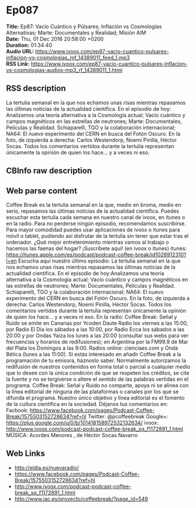 # Ep087  
**Title:** Ep87: Vacío Cuántico y Púlsares; Inflación vs Cosmologías Alternativas; Marte: Documentales y Realidad; Misión AIM  
**Date:** Thu, 01 Dec 2016 20:58:00 +0200  
**Duration:** 01:34:40  
**Audio URL:** https://www.ivoox.com/ep87-vacio-cuantico-pulsares-inflacion-vs-cosmologias_mf_14389011_feed_1.mp3  
**RSS Link:** https://www.ivoox.com/ep87-vacio-cuantico-pulsares-inflacion-vs-cosmologias-audios-mp3_rf_14389011_1.html  

## RSS description
La tertulia semanal en la que nos echamos unas risas mientras repasamos las últimas noticias de la actualidad científica. En el episodio de hoy: Analizamos una teoría alternativa a la Cosmología actual; Vacío cuántico y campos magnéticos en las estrellas de neutrones; Marte: Documentales, Películas y Realidad. Schiaparelli, TGO y la colaboración internacional; NA64: El nuevo experimento del CERN en busca del Fotón Oscuro. En la foto, de izquierda a derecha: Carlos Westendorp, Noemí Pinilla, Héctor Socas. Todos los comentarios vertidos durante la tertulia representan únicamente la opinión de quien los hace… y a veces ni eso.

## CBInfo raw description


## Web parse content
Coffee Break es la tertulia semanal en la que, medio en broma, medio en serio, repasamos las últimas noticias de la actualidad científica. Puedes escuchar esta tertulia cada semana en nuestro canal de ivoox, en itunes o en la radio. Para no perderse ningún episodio, recomendamos suscribirse. Para mayor comodidad puedes usar aplicaciones de ivoox o itunes para móvil o tablet, pudiendo así disfrutar de la tertulia sin tener que estar tras el ordenador. ¿Qué mejor entretenimiento mientras vamos al trabajo o hacemos las faenas del hogar? ¡Suscríbete aquí! (en ivoox o itunes) itunes: https://itunes.apple.com/es/podcast/podcast-coffee-break/id1028912310?l=en Escucha aquí nuestro último episodio: La tertulia semanal en la que nos echamos unas risas mientras repasamos las últimas noticias de la actualidad científica. En el episodio de hoy:Analizamos una teoría alternativa a la Cosmología actual; Vacío cuántico y campos magnéticos en las estrellas de neutrones; Marte: Documentales, Películas y Realidad. Schiaparelli, TGO y la colaboración internacional; NA64: El nuevo experimento del CERN en busca del Fotón Oscuro. En la foto, de izquierda a derecha: Carlos Westendorp, Noemí Pinilla, Héctor Socas. Todos los comentarios vertidos durante la tertulia representan únicamente la opinión de quien los hace… y a veces ni eso. En la radio: Coffee Break: Señal y Ruido se emite en Canarias por Ycoden Daute Radio los viernes a las 15:00, por Radio El Día los sábados a las 10:00, por Radio Ecca los sábados a las 20:00 y por Ondas Yaiza los lunes a las 20:00 (consultar sus webs para ver frecuencias y horarios de redifusiones); en Argentina por la FM99.9 de Mar del Plata los Domingos a las 9:00. Radios online: cienciaes.com y Onda Bética (lunes a las 11:00). Si estás interesado en añadir Coffee Break a la programación de tu emisora, háznoslo saber. Normalmente autorizamos la redifusión de nuestros contenidos en forma total o parcial a cualquier medio que lo desee con la única condición de que se respeten los créditos, se cite la fuente y no se tergiverse o altere el sentido de las palabras vertidas en el programa. Coffee Break: Señal y Ruido no comparte, apoya ni se alinea con la línea editorial de ninguna de las plataformas o canales por los que se difunda el programa. Nuestro único objetivo y línea editorial es el fomento de la cultura científica en la sociedad. Déjanos tus comentarios en: Facbook: https://www.facebook.com/pages/Podcast-Coffee-Break/1575503152728634?ref=hl Twitter: @pcoffeebreak Google+: https://plus.google.com/u/0/b/101418158972532132634/ ivoox: http://www.ivoox.com/podcast-podcast-coffee-break_sq_f1172891_1.html MÚSICA: Acordes Menores , de Héctor Socas Navarro

## Web Links
- http://eldia.es/nuevaradio/
- https://www.facebook.com/pages/Podcast-Coffee-Break/1575503152728634?ref=hl
- http://www.ivoox.com/podcast-podcast-coffee-break_sq_f1172891_1.html
- http://www.iac.es/proyecto/coffeebreak/?page_id=549